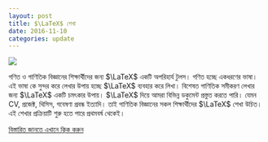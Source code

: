 ```yaml
---
layout: post
title: $\LaTeX$ শেখা 
date: 2016-11-10
categories: update
---
```


<img src="http://i.stack.imgur.com/zHFFO.png" class="fit image"> 

<p>গণিত ও গাণিতিক বিজ্ঞানের শিক্ষার্থীদের জন্য $\LaTeX$ একটি অপরিহার্য টুলস। গণিত হচ্ছে একধরণের ভাষা। এই ভাষা কে সুন্দর করে লেখার উপায় হচ্ছে $\LaTeX$ ব্যবহার করে লিখা। বিশেষত গাণিতিক সমীকরণ লেখার জন্য $\LaTeX$ একটি চমৎকার উপায়। $\LaTeX$ দিয়ে আমরা বিভিন্ন ডকুমেন্ট প্রস্তুত করতে পারি। যেমন CV, প্রজেক্ট, থিসিস, গবেষণা প্রবন্ধ ইত্যাদি। তাই গাণিতিক বিজ্ঞানের সকল শিক্ষার্থীদের $\LaTeX$ শেখা উচিত। এই শেখার প্রক্রিয়াটি শুরু হতে পারে প্রথমবর্ষ থেকেই।</p>

[বিস্তারিত জানতে এখানে ক্লিক করুন](https://alamgirh.github.io/latex/latex.slides.html)

